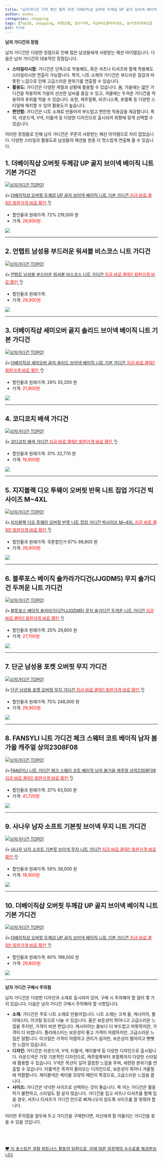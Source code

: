 ```yaml
---
title: "남자가디건 가격 확인 필독 추천 더베이직샵 오버핏 두께감 UP 골지 브이넥 베이직 니트 기본 가디건 비교 장점 구매가이드"
author: eunmi.
categories: shopping
tags: [Top10, shopping, 유행상품, 필수구매, 지금바로클릭하세요, 놓치면후회해요]
pin: true
---
```

**남자 가디건의 장점**

남자 가디건은 다양한 장점으로 인해 많은 남성들에게 사랑받는 패션 아이템입니다. 다음은 남자 가디건의 대표적인 장점입니다.

* **스타일리시함:** 가디건은 단독으로 착용해도, 혹은 셔츠나 티셔츠와 함께 착용해도 스타일리시한 연출이 가능합니다. 특히, 니트 소재의 가디건은 부드러운 질감과 따뜻한 느낌으로 인해 고급스러운 분위기를 연출할 수 있습니다.
* **활용도:** 가디건은 다양한 계절과 상황에 활용할 수 있습니다. 봄, 가을에는 얇은 가디건을 착용하여 가을의 선선한 날씨를 즐길 수 있고, 겨울에는 두꺼운 가디건을 착용하여 추위를 막을 수 있습니다. 또한, 캐주얼룩, 비즈니스룩, 포멀룩 등 다양한 스타일에 매치할 수 있어 활용도가 높습니다.
* **편안함:** 가디건은 니트 소재로 만들어져 부드럽고 편안한 착용감을 제공합니다. 특히, 라운드넥, V넥, 터틀넥 등 다양한 디자인으로 출시되어 취향에 맞게 선택할 수 있습니다.

이러한 장점들로 인해 남자 가디건은 꾸준히 사랑받는 패션 아이템으로 자리 잡았습니다. 다양한 스타일과 활용도로 남성들의 패션을 한층 더 멋스럽게 연출해 줄 수 있습니다.

   

## 1. 더베이직샵 오버핏 두께감 UP 골지 브이넥 베이직 니트 기본 가디건

[![남자가디건 TOP01](https://thumbnail8.coupangcdn.com/thumbnails/remote/230x230ex/image/vendor_inventory/a11f/91ea850eb0e941252ea89a00825c7bfca688097073c19277432d52995883.jpg)](https://link.coupang.com/re/AFFSDP?lptag=AF3617701&subid=GithubCoopas&pageKey=6108715070&traceid=V0-153&itemId=11498485529&vendorItemId=82949590726)


👍 [더베이직샵 오버핏 두께감 UP 골지 브이넥 베이직 니트 기본 가디건 <font color=red> 지금 바로 클릭!! 회원가격 바로 확인 </font> ](https://link.coupang.com/re/AFFSDP?lptag=AF3617701&subid=GithubCoopas&pageKey=6108715070&traceid=V0-153&itemId=11498485529&vendorItemId=82949590726) 👌 


- 할인율과 원래가격: 72%  219,500   원
- 가격: <span style='color:red'>29,800원</span>

[![](/discount_price.png)](https://link.coupang.com/re/AFFSDP?lptag=AF3617701&subid=GithubCoopas&pageKey=6108715070&traceid=V0-153&itemId=11498485529&vendorItemId=82949590726)

---


   

## 2. 언탭트 남성용 부드러운 워셔블 비스코스 니트 가디건

[![남자가디건 TOP01](https://thumbnail6.coupangcdn.com/thumbnails/remote/230x230ex/image/vendor_inventory/3747/f80a9f500742b5b5b11a04dd1be3386a5ca9ca95690559d6a79621e7562f.jpg)](https://link.coupang.com/re/AFFSDP?lptag=AF3617701&subid=GithubCoopas&pageKey=5333615179&traceid=V0-153&itemId=7791998251&vendorItemId=87251397726)


👍 [언탭트 남성용 부드러운 워셔블 비스코스 니트 가디건 <font color=red> 지금 바로 클릭!! 회원가격 바로 확인 </font> ](https://link.coupang.com/re/AFFSDP?lptag=AF3617701&subid=GithubCoopas&pageKey=5333615179&traceid=V0-153&itemId=7791998251&vendorItemId=87251397726) 👌 


- 할인율과 원래가격: 
- 가격: <span style='color:red'>29,900원</span>

[![](/discount_price.png)](https://link.coupang.com/re/AFFSDP?lptag=AF3617701&subid=GithubCoopas&pageKey=5333615179&traceid=V0-153&itemId=7791998251&vendorItemId=87251397726)

---


   

## 3. 더베이직샵 세미오버 골지 솔리드 브이넥 베이직 니트 기본 가디건

[![남자가디건 TOP01](https://thumbnail7.coupangcdn.com/thumbnails/remote/230x230ex/image/vendor_inventory/c2e9/6508e4a2fb0a0d8e4bd8c1150d1cc55f2d2d8167447032f8217f03861d8e.jpg)](https://link.coupang.com/re/AFFSDP?lptag=AF3617701&subid=GithubCoopas&pageKey=2130084182&traceid=V0-153&itemId=6116532987&vendorItemId=76897124764)


👍 [더베이직샵 세미오버 골지 솔리드 브이넥 베이직 니트 기본 가디건 <font color=red> 지금 바로 클릭!! 회원가격 바로 확인 </font> ](https://link.coupang.com/re/AFFSDP?lptag=AF3617701&subid=GithubCoopas&pageKey=2130084182&traceid=V0-153&itemId=6116532987&vendorItemId=76897124764) 👌 


- 할인율과 원래가격: 29%  55,200   원
- 가격: <span style='color:red'>21,900원</span>

[![](/discount_price.png)](https://link.coupang.com/re/AFFSDP?lptag=AF3617701&subid=GithubCoopas&pageKey=2130084182&traceid=V0-153&itemId=6116532987&vendorItemId=76897124764)

---


   

## 4. 코디코치 배색 가디건

[![남자가디건 TOP01](https://thumbnail7.coupangcdn.com/thumbnails/remote/230x230ex/image/vendor_inventory/b2d7/9c73a2f42c1da8e080735d6d9f23cebb4b28ab82dd5bcf9c8ce35d590ac1.jpg)](https://link.coupang.com/re/AFFSDP?lptag=AF3617701&subid=GithubCoopas&pageKey=6374922813&traceid=V0-153&itemId=13518529042&vendorItemId=79247574713)


👍 [코디코치 배색 가디건 <font color=red> 지금 바로 클릭!! 회원가격 바로 확인 </font> ](https://link.coupang.com/re/AFFSDP?lptag=AF3617701&subid=GithubCoopas&pageKey=6374922813&traceid=V0-153&itemId=13518529042&vendorItemId=79247574713) 👌 


- 할인율과 원래가격: 31%  32,770   원
- 가격: <span style='color:red'>19,900원</span>

[![](/discount_price.png)](https://link.coupang.com/re/AFFSDP?lptag=AF3617701&subid=GithubCoopas&pageKey=6374922813&traceid=V0-153&itemId=13518529042&vendorItemId=79247574713)

---


   

## 5. 지지블랙 디오 투웨이 오버핏 반목 니트 집업 가디건 빅사이즈 M~4XL

[![남자가디건 TOP01](https://thumbnail9.coupangcdn.com/thumbnails/remote/230x230ex/image/vendor_inventory/e99b/c2a76dfd79a8954cf5563defa54daf3639fe96321c608c4da3f32a2d265c.jpg)](https://link.coupang.com/re/AFFSDP?lptag=AF3617701&subid=GithubCoopas&pageKey=7623748596&traceid=V0-153&itemId=20218239138&vendorItemId=87307894126)


👍 [지지블랙 디오 투웨이 오버핏 반목 니트 집업 가디건 빅사이즈 M~4XL <font color=red> 지금 바로 클릭!! 회원가격 바로 확인 </font> ](https://link.coupang.com/re/AFFSDP?lptag=AF3617701&subid=GithubCoopas&pageKey=7623748596&traceid=V0-153&itemId=20218239138&vendorItemId=87307894126) 👌 


- 할인율과 원래가격: 쿠폰할인가 67%  69,800   원
- 가격: <span style='color:red'>26,800원</span>

[![](/discount_price.png)](https://link.coupang.com/re/AFFSDP?lptag=AF3617701&subid=GithubCoopas&pageKey=7623748596&traceid=V0-153&itemId=20218239138&vendorItemId=87307894126)

---


   

## 6. 블루포스 베이직 숄카라가디건(JJGDM5) 무지 숄가디건 두꺼운 니트 가디건

[![남자가디건 TOP01](https://thumbnail10.coupangcdn.com/thumbnails/remote/230x230ex/image/vendor_inventory/2066/effa73b23b7add0e2041d83a0cc2abd3788741dda3086c81a36e83e82adb.jpg)](https://link.coupang.com/re/AFFSDP?lptag=AF3617701&subid=GithubCoopas&pageKey=7518627527&traceid=V0-153&itemId=19715204085&vendorItemId=5528206374)


👍 [블루포스 베이직 숄카라가디건(JJGDM5) 무지 숄가디건 두꺼운 니트 가디건 <font color=red> 지금 바로 클릭!! 회원가격 바로 확인 </font> ](https://link.coupang.com/re/AFFSDP?lptag=AF3617701&subid=GithubCoopas&pageKey=7518627527&traceid=V0-153&itemId=19715204085&vendorItemId=5528206374) 👌 


- 할인율과 원래가격: 20%  29,800   원
- 가격: <span style='color:red'>27,700원</span>

[![](/discount_price.png)](https://link.coupang.com/re/AFFSDP?lptag=AF3617701&subid=GithubCoopas&pageKey=7518627527&traceid=V0-153&itemId=19715204085&vendorItemId=5528206374)

---


   

## 7. 단군 남성용 포켓 오버핏 무지 가디건

[![남자가디건 TOP01](https://thumbnail6.coupangcdn.com/thumbnails/remote/230x230ex/image/rs_quotation_api/mojmxxbm/d52703d25caa414b917cef7bc7e4c03e.jpg)](https://link.coupang.com/re/AFFSDP?lptag=AF3617701&subid=GithubCoopas&pageKey=6248806385&traceid=V0-153&itemId=12654817503&vendorItemId=79922191033)


👍 [단군 남성용 포켓 오버핏 무지 가디건 <font color=red> 지금 바로 클릭!! 회원가격 바로 확인 </font> ](https://link.coupang.com/re/AFFSDP?lptag=AF3617701&subid=GithubCoopas&pageKey=6248806385&traceid=V0-153&itemId=12654817503&vendorItemId=79922191033) 👌 


- 할인율과 원래가격: 75%  248,000   원
- 가격: <span style='color:red'>29,900원</span>

[![](/discount_price.png)](https://link.coupang.com/re/AFFSDP?lptag=AF3617701&subid=GithubCoopas&pageKey=6248806385&traceid=V0-153&itemId=12654817503&vendorItemId=79922191033)

---


   

## 8. FANSYLI 니트 가디건 체크 스웨터 코트 베이직 남자 봄가을 캐주얼 상의2308F08

[![남자가디건 TOP01](https://thumbnail6.coupangcdn.com/thumbnails/remote/230x230ex/image/vendor_inventory/970b/89c00d126495b8bfe8830a48f113d4327a8b93e4d2123c311cf322cc52ce.jpg)](https://link.coupang.com/re/AFFSDP?lptag=AF3617701&subid=GithubCoopas&pageKey=7518739779&traceid=V0-153&itemId=19715669566&vendorItemId=87328979066)


👍 [FANSYLI 니트 가디건 체크 스웨터 코트 베이직 남자 봄가을 캐주얼 상의2308F08 <font color=red> 지금 바로 클릭!! 회원가격 바로 확인 </font> ](https://link.coupang.com/re/AFFSDP?lptag=AF3617701&subid=GithubCoopas&pageKey=7518739779&traceid=V0-153&itemId=19715669566&vendorItemId=87328979066) 👌 


- 할인율과 원래가격: 37%  63,500   원
- 가격: <span style='color:red'>41,720원</span>

[![](/discount_price.png)](https://link.coupang.com/re/AFFSDP?lptag=AF3617701&subid=GithubCoopas&pageKey=7518739779&traceid=V0-153&itemId=19715669566&vendorItemId=87328979066)

---


   

## 9. 사나우 남자 소프트 기본핏 브이넥 무지 니트 가디건

[![남자가디건 TOP01](https://thumbnail10.coupangcdn.com/thumbnails/remote/230x230ex/image/vendor_inventory/4b33/6d239c4ef57a740b0f6ea375acbf86d943dffb65da66f25e62b2f450aa6e.jpg)](https://link.coupang.com/re/AFFSDP?lptag=AF3617701&subid=GithubCoopas&pageKey=7619840261&traceid=V0-153&itemId=20199557591&vendorItemId=87290314369)


👍 [사나우 남자 소프트 기본핏 브이넥 무지 니트 가디건 <font color=red> 지금 바로 클릭!! 회원가격 바로 확인 </font> ](https://link.coupang.com/re/AFFSDP?lptag=AF3617701&subid=GithubCoopas&pageKey=7619840261&traceid=V0-153&itemId=20199557591&vendorItemId=87290314369) 👌 


- 할인율과 원래가격: 59%  39,000   원
- 가격: <span style='color:red'>18,900원</span>

[![](/discount_price.png)](https://link.coupang.com/re/AFFSDP?lptag=AF3617701&subid=GithubCoopas&pageKey=7619840261&traceid=V0-153&itemId=20199557591&vendorItemId=87290314369)

---


   

## 10. 더베이직샵 오버핏 두께감 UP 골지 브이넥 베이직 니트 기본 가디건

[![남자가디건 TOP01](https://thumbnail9.coupangcdn.com/thumbnails/remote/230x230ex/image/vendor_inventory/5d8b/03ccb24287746f859b02779827814b705ac092714271810b684a4dc1ae90.jpg)](https://link.coupang.com/re/AFFSDP?lptag=AF3617701&subid=GithubCoopas&pageKey=6108715070&traceid=V0-153&itemId=11498485555&vendorItemId=82949590834)


👍 [더베이직샵 오버핏 두께감 UP 골지 브이넥 베이직 니트 기본 가디건 <font color=red> 지금 바로 클릭!! 회원가격 바로 확인 </font> ](https://link.coupang.com/re/AFFSDP?lptag=AF3617701&subid=GithubCoopas&pageKey=6108715070&traceid=V0-153&itemId=11498485555&vendorItemId=82949590834) 👌 


- 할인율과 원래가격: 80%  198,000   원
- 가격: <span style='color:red'>29,800원</span>

[![](/discount_price.png)](https://link.coupang.com/re/AFFSDP?lptag=AF3617701&subid=GithubCoopas&pageKey=6108715070&traceid=V0-153&itemId=11498485555&vendorItemId=82949590834)

---
**남자 가디건 구매시 주의점**

남자 가디건은 다양한 디자인과 소재로 출시되어 있어, 구매 시 주의해야 할 점이 몇 가지 있습니다. 다음은 남자 가디건 구매시 주의해야 할 사항입니다.

* **소재:** 가디건은 주로 니트 소재로 만들어집니다. 니트 소재는 크게 울, 캐시미어, 폴리에스터, 아크릴 등으로 나눌 수 있습니다. 울은 보온성이 뛰어나고 고급스러운 느낌을 주지만, 가격이 비싼 편입니다. 캐시미어는 울보다 더 부드럽고 따뜻하지만, 가격이 더 비쌉니다. 폴리에스터는 보온성이 좋고 가격이 저렴하지만, 고급스러운 느낌은 덜합니다. 아크릴은 가격이 저렴하고 관리가 쉽지만, 보온성이 떨어지고 뻣뻣한 느낌이 있습니다.
* **디자인:** 가디건은 라운드넥, V넥, 터틀넥, 케이블넥 등 다양한 디자인으로 출시됩니다. 라운드넥은 가장 기본적인 디자인으로, 캐주얼룩부터 포멀룩까지 다양한 스타일에 활용할 수 있습니다. V넥은 목선이 깊어 깔끔한 느낌을 주며, 세련된 분위기를 연출할 수 있습니다. 터틀넥은 목까지 올라오는 디자인으로, 보온성이 뛰어나 겨울철에 적합합니다. 케이블넥은 케이블 모양의 패턴이 특징으로, 고급스러운 느낌을 줍니다.
* **사이즈:** 가디건은 넉넉한 사이즈로 선택하는 것이 좋습니다. 꽉 끼는 가디건은 활동하기 불편하고, 스타일도 잘 살지 않습니다. 가디건을 입고 셔츠나 티셔츠를 함께 입을 경우, 셔츠나 티셔츠가 가디건 안으로 삐져나오지 않도록 사이즈를 잘 맞춰야 합니다.

이러한 주의점을 염두에 두고 가디건을 구매한다면, 자신에게 잘 어울리는 가디건을 찾을 수 있을 것입니다.<br><br><br><br><br> [ ❤  이 포스팅은 쿠팡 파트너스 활동의 일환으로, 이에 따른 일정액의 수수료를 제공받습니다](https://link.coupang.com/a/bcEFyh)